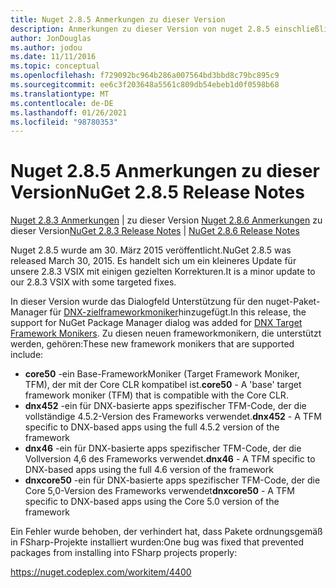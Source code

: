 ```yaml
---
title: Nuget 2.8.5 Anmerkungen zu dieser Version
description: Anmerkungen zu dieser Version von nuget 2.8.5 einschließlich bekannter Probleme, Fehlerbehebungen, hinzugefügter Features und dcrs.
author: JonDouglas
ms.author: jodou
ms.date: 11/11/2016
ms.topic: conceptual
ms.openlocfilehash: f729092bc964b286a007564bd3bbd8c79bc895c9
ms.sourcegitcommit: ee6c3f203648a5561c809db54ebeb1d0f0598b68
ms.translationtype: MT
ms.contentlocale: de-DE
ms.lasthandoff: 01/26/2021
ms.locfileid: "98780353"
---
```

# <a name="nuget-285-release-notes"></a><span data-ttu-id="1a354-103">Nuget 2.8.5 Anmerkungen zu dieser Version</span><span class="sxs-lookup"><span data-stu-id="1a354-103">NuGet 2.8.5 Release Notes</span></span>

<span data-ttu-id="1a354-104">[Nuget 2.8.3 Anmerkungen](../release-notes/nuget-2.8.3.md)  |  zu dieser Version [Nuget 2.8.6 Anmerkungen](../release-notes/nuget-2.8.6.md) zu dieser Version</span><span class="sxs-lookup"><span data-stu-id="1a354-104">[NuGet 2.8.3 Release Notes](../release-notes/nuget-2.8.3.md) | [NuGet 2.8.6 Release Notes](../release-notes/nuget-2.8.6.md)</span></span>

<span data-ttu-id="1a354-105">Nuget 2.8.5 wurde am 30. März 2015 veröffentlicht.</span><span class="sxs-lookup"><span data-stu-id="1a354-105">NuGet 2.8.5 was released March 30, 2015.</span></span> <span data-ttu-id="1a354-106">Es handelt sich um ein kleineres Update für unsere 2.8.3 VSIX mit einigen gezielten Korrekturen.</span><span class="sxs-lookup"><span data-stu-id="1a354-106">It is a minor update to our 2.8.3 VSIX with some targeted fixes.</span></span>

<span data-ttu-id="1a354-107">In dieser Version wurde das Dialogfeld Unterstützung für den nuget-Paket-Manager für [DNX-zielframeworkmoniker](https://github.com/aspnet/dnx)hinzugefügt.</span><span class="sxs-lookup"><span data-stu-id="1a354-107">In this release, the support for NuGet Package Manager dialog was added for [DNX Target Framework Monikers](https://github.com/aspnet/dnx).</span></span>  <span data-ttu-id="1a354-108">Zu diesen neuen frameworkmonikern, die unterstützt werden, gehören:</span><span class="sxs-lookup"><span data-stu-id="1a354-108">These new framework monikers that are supported include:</span></span>

* <span data-ttu-id="1a354-109">**core50** -ein Base-FrameworkMoniker (Target Framework Moniker, TFM), der mit der Core CLR kompatibel ist.</span><span class="sxs-lookup"><span data-stu-id="1a354-109">**core50** - A 'base' target framework moniker (TFM) that is compatible with the Core CLR.</span></span>
* <span data-ttu-id="1a354-110">**dnx452** -ein für DNX-basierte apps spezifischer TFM-Code, der die vollständige 4.5.2-Version des Frameworks verwendet.</span><span class="sxs-lookup"><span data-stu-id="1a354-110">**dnx452** - A TFM specific to DNX-based apps using the full 4.5.2 version of the framework</span></span>
* <span data-ttu-id="1a354-111">**dnx46** -ein für DNX-basierte apps spezifischer TFM-Code, der die Vollversion 4,6 des Frameworks verwendet.</span><span class="sxs-lookup"><span data-stu-id="1a354-111">**dnx46** - A TFM specific to DNX-based apps using the full 4.6 version of the framework</span></span>
* <span data-ttu-id="1a354-112">**dnxcore50** -ein für DNX-basierte apps spezifischer TFM-Code, der die Core 5,0-Version des Frameworks verwendet</span><span class="sxs-lookup"><span data-stu-id="1a354-112">**dnxcore50** - A TFM specific to DNX-based apps using the Core 5.0 version of the framework</span></span>

<span data-ttu-id="1a354-113">Ein Fehler wurde behoben, der verhindert hat, dass Pakete ordnungsgemäß in FSharp-Projekte installiert wurden:</span><span class="sxs-lookup"><span data-stu-id="1a354-113">One bug was fixed that prevented packages from installing into FSharp projects properly:</span></span>

https://nuget.codeplex.com/workitem/4400
